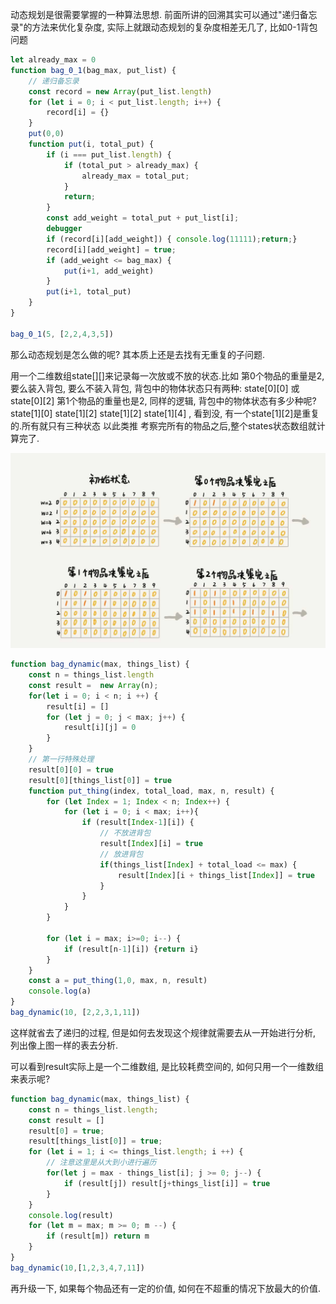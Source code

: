 动态规划是很需要掌握的一种算法思想. 前面所讲的回溯其实可以通过"递归备忘录"的方法来优化复杂度, 实际上就跟动态规划的复杂度相差无几了, 比如0-1背包问题

```js
let already_max = 0
function bag_0_1(bag_max, put_list) {
    // 递归备忘录
    const record = new Array(put_list.length)
    for (let i = 0; i < put_list.length; i++) {
        record[i] = {}
    }
    put(0,0)
    function put(i, total_put) {
        if (i === put_list.length) {
            if (total_put > already_max) {
                already_max = total_put;
            }
            return;
        }
        const add_weight = total_put + put_list[i];
        debugger
        if (record[i][add_weight]) { console.log(11111);return;}
        record[i][add_weight] = true;
        if (add_weight <= bag_max) {
            put(i+1, add_weight)
        }
        put(i+1, total_put)
    }
}

bag_0_1(5, [2,2,4,3,5])
```

那么动态规划是怎么做的呢? 其本质上还是去找有无重复的子问题.

用一个二维数组state[][]来记录每一次放或不放的状态.比如
第0个物品的重量是2, 要么装入背包, 要么不装入背包, 背包中的物体状态只有两种: state[0][0] 或state[0][2]
第1个物品的重量也是2, 同样的逻辑, 背包中的物体状态有多少种呢? state[1][0] state[1][2] state[1][2] state[1][4] , 看到没, 有一个state[1][2]是重复的.所有就只有三种状态
以此类推 考察完所有的物品之后,整个states状态数组就计算完了.

![](/img/dynamic_plan.jpg)

```js
function bag_dynamic(max, things_list) {
    const n = things_list.length
    const result =  new Array(n);
    for(let i = 0; i < n; i ++) {
        result[i] = []
        for (let j = 0; j < max; j++) {
            result[i][j] = 0
        }
    }
    // 第一行特殊处理
    result[0][0] = true
    result[0][things_list[0]] = true
    function put_thing(index, total_load, max, n, result) {    
        for (let Index = 1; Index < n; Index++) {
            for (let i = 0; i < max; i++){
                if (result[Index-1][i]) {
                    // 不放进背包
                    result[Index][i] = true
                    // 放进背包
                    if(things_list[Index] + total_load <= max) {
                        result[Index][i + things_list[Index]] = true
                    }
                }
            }
        }

        for (let i = max; i>=0; i--) {
            if (result[n-1][i]) {return i}
        }
    }
    const a = put_thing(1,0, max, n, result)
    console.log(a)
}
bag_dynamic(10, [2,2,3,1,11])
```
这样就省去了递归的过程, 但是如何去发现这个规律就需要去从一开始进行分析, 列出像上图一样的表去分析.

可以看到result实际上是一个二维数组, 是比较耗费空间的, 如何只用一个一维数组来表示呢?

```js
function bag_dynamic(max, things_list) {
    const n = things_list.length;
    const result = []
    result[0] = true;
    result[things_list[0]] = true;
    for (let i = 1; i <= things_list.length; i ++) {
        // 注意这里是从大到小进行遍历
        for(let j = max - things_list[i]; j >= 0; j--) {
            if (result[j]) result[j+things_list[i]] = true
        }
    }
    console.log(result)
    for (let m = max; m >= 0; m --) {
        if (result[m]) return m
    }
}
bag_dynamic(10,[1,2,3,4,7,11])
```

再升级一下, 如果每个物品还有一定的价值, 如何在不超重的情况下放最大的价值.
 